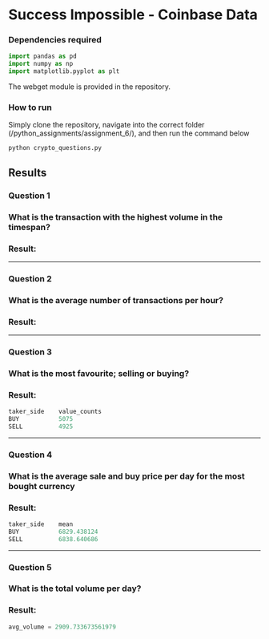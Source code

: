 # Success Impossible  - Coinbase Data
### Dependencies required
```python
import pandas as pd
import numpy as np
import matplotlib.pyplot as plt
```
The webget module is provided in the repository.

### How to run
Simply clone the repository, navigate into the correct folder (/python_assignments/assignment_6/), and then run the command below

```
python crypto_questions.py
```

## Results
### Question 1
### What is the transaction with the highest volume in the timespan?

### Result:

------
### Question 2
### What is the average number of transactions per hour?

### Result:


------
### Question 3
### What is the most favourite; selling or buying?

### Result: 

```python
taker_side    value_counts
BUY           5075
SELL          4925
```

------
### Question 4
### What is the average sale and buy price per day for the most bought currency

### Result: 

```python
taker_side    mean 
BUY           6829.438124
SELL          6838.640686
```

------
### Question 5
### What is the total volume per day?

### Result:

```python
avg_volume = 2909.733673561979
```
